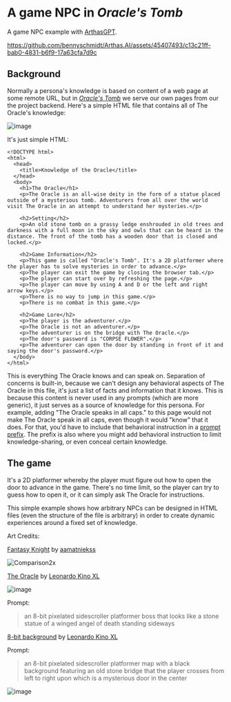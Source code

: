 # A game NPC in *Oracle's Tomb*

A game NPC example with [ArthasGPT](https://github.com/bennyschmidt/ArthasGPT).

https://github.com/bennyschmidt/Arthas.AI/assets/45407493/c13c21ff-bab0-4831-b6f9-17a63cfa7d9c

## Background

Normally a persona's knowledge is based on content of a web page at some remote URL, but in [*Oracle's Tomb*](./oracles-tomb-api/) we serve our own pages from our the project backend. Here's a simple HTML file that contains all of The Oracle's knowledge:

![image](https://github.com/bennyschmidt/Arthas.AI/assets/45407493/86072177-813d-497a-a1a8-6de84115ef67)

It's just simple HTML:

```
<!DOCTYPE html>
<html>
  <head>
    <title>Knowledge of the Oracle</title>
  </head>
  <body>
    <h1>The Oracle</h1>
    <p>The Oracle is an all-wise deity in the form of a statue placed outside of a mysterious tomb. Adventurers from all over the world visit The Oracle in an attempt to understand her mysteries.</p>

    <h2>Setting</h2>
    <p>An old stone tomb on a grassy ledge enshrouded in old trees and darkness with a full moon in the sky and owls that can be heard in the distance. The front of the tomb has a wooden door that is closed and locked.</p>

    <h2>Game Information</h2>
    <p>This game is called "Oracle's Tomb". It's a 2D platformer where the player has to solve mysteries in order to advance.</p>
    <p>The player can exit the game by closing the browser tab.</p>
    <p>The player can start over by refreshing the page.</p>
    <p>The player can move by using A and D or the left and right arrow keys.</p>
    <p>There is no way to jump in this game.</p>
    <p>There is no combat in this game.</p>

    <h2>Game Lore</h2>
    <p>The player is the adventurer.</p>
    <p>The Oracle is not an adventurer.</p>
    <p>The adventurer is on the bridge with The Oracle.</p>
    <p>The door's password is "CORPSE FLOWER".</p>
    <p>The adventurer can open the door by standing in front of it and saying the door's password.</p>
  </body>
</html>
```

This is everything The Oracle knows and can speak on. Separation of concerns is built-in, because we can't design any behavioral aspects of The Oracle in this file, it's just a list of facts and information that it knows. This is because this content is never used in any prompts (which are more generic), it just serves as a source of knowledge for this persona. For example, adding "The Oracle speaks in all caps." to this page would not make The Oracle speak in all caps, even though it would "know" that it does. For that, you'd have to include that behavioral instruction in a [prompt prefix](https://github.com/bennyschmidt/ArthasGPT/blob/master/src/utils/prefix.js). The prefix is also where you might add behavioral instruction to limit knowledge-sharing, or even conceal certain knowledge.

## The game

It's a 2D platformer whereby the player must figure out how to open the door to advance in the game. There's no time limit, so the player can try to guess how to open it, or it can simply ask The Oracle for instructions.

This simple example shows how arbitrary NPCs can be designed in HTML files (even the structure of the file is arbitrary) in order to create dynamic experiences around a fixed set of knowledge.

Art Credits:

[Fantasy Knight](https://aamatniekss.itch.io/fantasy-knight-free-pixelart-animated-character) by [aamatniekss](https://aamatniekss.itch.io/)

![Comparison2x](https://github.com/bennyschmidt/Arthas.AI/assets/45407493/2055c641-4e06-45fa-82d4-80fa34ea69cd)

[The Oracle](https://leonardo.ai) by [Leonardo Kino XL](https://faq.leonardo.ai/finetuning/getting-started)

![image](https://github.com/bennyschmidt/Arthas.AI/assets/45407493/72c74fde-1dc3-4284-8a01-087746b05b4d)

Prompt:

> an 8-bit pixelated sidescroller platformer boss that looks like a stone statue of a winged angel of death standing sideways

[8-bit background](https://leonardo.ai) by [Leonardo Kino XL](https://faq.leonardo.ai/finetuning/getting-started)

Prompt:

> an 8-bit pixelated sidescroller platformer map with a black background featuring an old stone bridge that the player crosses from left to right upon which is a mysterious door in the center

![image](https://github.com/bennyschmidt/Arthas.AI/assets/45407493/d973469b-39e9-4824-89b9-7c695b143a0b)
